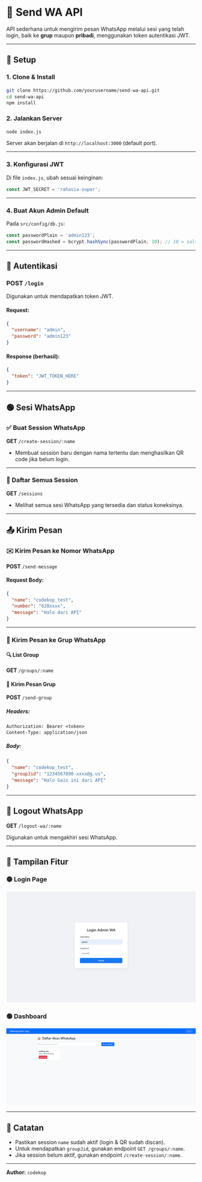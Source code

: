 # 📲 Send WA API

API sederhana untuk mengirim pesan WhatsApp melalui sesi yang telah login, baik ke **grup** maupun **pribadi**, menggunakan token autentikasi JWT.

---

## 🔧 Setup

### 1. Clone & Install

```bash
git clone https://github.com/yourusername/send-wa-api.git
cd send-wa-api
npm install
```

### 2. Jalankan Server

```bash
node index.js
```

Server akan berjalan di `http://localhost:3000` (default port).

---

### 3. Konfigurasi JWT

Di file `index.js`, ubah sesuai keinginan:

```js
const JWT_SECRET = 'rahasia-super';
```

---

### 4. Buat Akun Admin Default

Pada `src/config/db.js`:

```js
const passwordPlain = 'admin123';
const passwordHashed = bcrypt.hashSync(passwordPlain, 10); // 10 = saltRounds
```

---

## 🔐 Autentikasi

### POST `/login`

Digunakan untuk mendapatkan token JWT.

#### Request:
```json
{
  "username": "admin",
  "password": "admin123"
}
```

#### Response (berhasil):
```json
{
  "token": "JWT_TOKEN_HERE"
}
```

---

## 🟢 Sesi WhatsApp

### ✅ Buat Session WhatsApp

**GET** `/create-session/:name`

- Membuat session baru dengan nama tertentu dan menghasilkan QR code jika belum login.

---

### 📄 Daftar Semua Session

**GET** `/sessions`

- Melihat semua sesi WhatsApp yang tersedia dan status koneksinya.

---

## 📤 Kirim Pesan

### ✉️ Kirim Pesan ke Nomor WhatsApp

**POST** `/send-message`

#### Request Body:
```json
{
  "name": "codekop_test",
  "number": "628xxxx",
  "message": "Halo dari API"
}
```

---

### 👥 Kirim Pesan ke Grup WhatsApp

#### 🔍 List Group

**GET** `/groups/:name`

#### 🚀 Kirim Pesan Grup

**POST** `/send-group`

##### Headers:
```
Authorization: Bearer <token>
Content-Type: application/json
```

##### Body:
```json
{
  "name": "codekop_test",
  "groupJid": "1234567890-xxxx@g.us",
  "message": "Halo Gais ini dari API"
}
```

---

## 🚪 Logout WhatsApp

**GET** `/logout-wa/:name`

Digunakan untuk mengakhiri sesi WhatsApp.

---

## 📸 Tampilan Fitur

### 🟡 Login Page
![Login WA](public/images/login-wa.png)

### 🟢 Dashboard
![Dashboard WA](public/images/dashboard.png)

---

## 📝 Catatan

- Pastikan session `name` sudah aktif (login & QR sudah discan).
- Untuk mendapatkan `groupJid`, gunakan endpoint `GET /groups/:name`.
- Jika session belum aktif, gunakan endpoint `/create-session/:name`.

---

**Author:** `codekop`